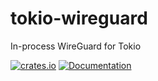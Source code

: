# tokio-wireguard

In-process WireGuard for Tokio

[![crates.io](https://img.shields.io/crates/v/tokio-wireguard.svg)](https://crates.io/crates/tokio-wireguard)
[![Documentation](https://docs.rs/tokio-wireguard/badge.svg)](https://docs.rs/tokio-wireguard)
